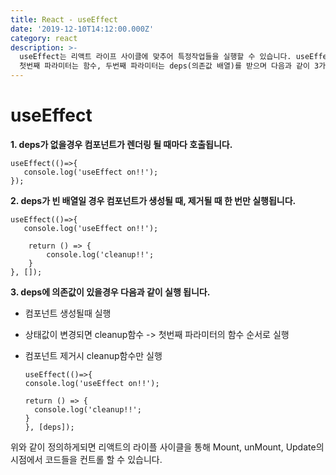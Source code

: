 ```yaml
---
title: React - useEffect
date: '2019-12-10T14:12:00.000Z'
category: react
description: >-
  useEffect는 리액트 라이프 사이클에 맞추어 특정작업들을 실행할 수 있습니다. useEffect함수에 두가지 파라미터를 받습니다.
  첫번째 파라미터는 함수, 두번째 파라미터는 deps(의존값 배열)를 받으며 다음과 같이 3가지 특징을 가집니다.
---
```


# useEffect

**1. deps가 없을경우 컴포넌트가 렌더링 될 때마다 호출됩니다.**

```text
useEffect(()=>{
   console.log('useEffect on!!');
});
```

**2. deps가 빈 배열일 경우 컴포넌트가 생성될 때, 제거될 때 한 번만 실행됩니다.**

```text
useEffect(()=>{
   console.log('useEffect on!!');

    return () => { 
        console.log('cleanup!!';
    }
}, []);
```

**3. deps에 의존값이 있을경우 다음과 같이 실행 됩니다.**

* 컴포넌트 생성될때 실행  
* 상태값이 변경되면 cleanup함수 -&gt; 첫번째 파라미터의 함수 순서로 실행  
* 컴포넌트 제거시 cleanup함수만 실행

  ```text
  useEffect(()=>{
  console.log('useEffect on!!');

  return () => { 
    console.log('cleanup!!';
  }
  }, [deps]);
  ```

위와 같이 정의하게되면 리액트의 라이플 사이클을 통해 Mount, unMount, Update의 시점에서 코드들을 컨트롤 할 수 있습니다.

